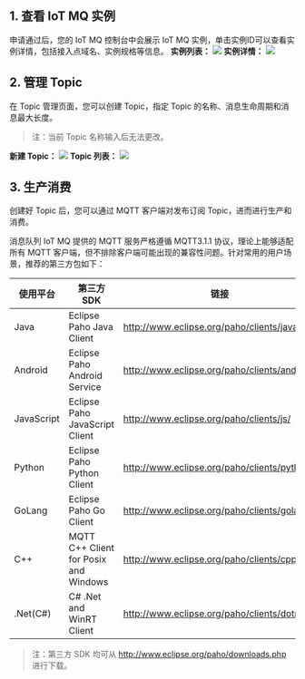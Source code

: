 ## 1. 查看 IoT MQ 实例
申请通过后，您的 IoT MQ 控制台中会展示 IoT MQ 实例，单击实例ID可以查看实例详情，包括接入点域名、实例规格等信息。
**实例列表：**
![](//mc.qcloudimg.com/static/img/3310b76e89e114f95fb7f7b8e995a725/image.png)
**实例详情：**
![](//mc.qcloudimg.com/static/img/456d1ea5a5cecc0342e85e54b6559a97/image.png)
## 2. 管理 Topic
在 Topic 管理页面，您可以创建 Topic，指定 Topic 的名称、消息生命周期和消息最大长度。
> 注：当前 Topic 名称输入后无法更改。

**新建 Topic：**
![](//mc.qcloudimg.com/static/img/b37d487a4321bbbdba63cced50bf49db/image.png)
**Topic 列表：**
![](//mc.qcloudimg.com/static/img/835fdabfc1056a777d26184e2d5aded4/image.png)
## 3. 生产消费
创建好 Topic 后，您可以通过 MQTT 客户端对发布订阅 Topic，进而进行生产和消费。

消息队列 IoT MQ 提供的 MQTT 服务严格遵循 MQTT3.1.1 协议，理论上能够适配所有 MQTT 客户端，但不排除客户端可能出现的兼容性问题。针对常用的用户场景，推荐的第三方包如下：

|使用平台|第三方SDK|链接|
|-----|-----|-----|
|Java	|Eclipse Paho Java Client |http://www.eclipse.org/paho/clients/java/ |
|Android|Eclipse Paho Android Service|http://www.eclipse.org/paho/clients/android/|
|JavaScript|Eclipse Paho JavaScript Client|http://www.eclipse.org/paho/clients/js/|
|Python|Eclipse Paho Python Client|http://www.eclipse.org/paho/clients/python/|
|GoLang|Eclipse Paho Go Client|http://www.eclipse.org/paho/clients/golang/|
|C++|MQTT C++ Client for Posix and Windows|http://www.eclipse.org/paho/clients/cpp/|
|.Net(C#)|C# .Net and WinRT Client|http://www.eclipse.org/paho/clients/dotnet/|

> 注：第三方 SDK 均可从 http://www.eclipse.org/paho/downloads.php 进行下载。
